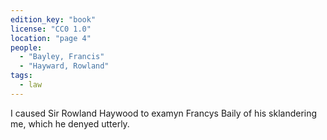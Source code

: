 ```yaml
---
edition_key: "book"
license: "CC0 1.0"
location: "page 4"
people:
  - "Bayley, Francis"
  - "Hayward, Rowland"
tags:
  - law
---
```

I caused Sir Rowland Haywood to examyn
Francys Baily of his sklandering me, which he denyed utterly.
